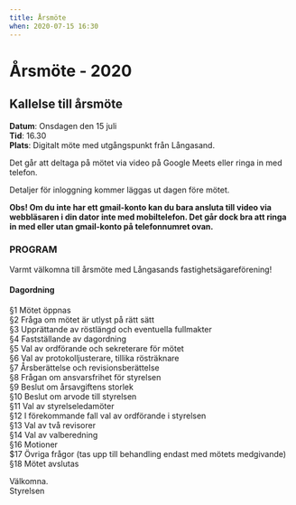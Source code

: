 ```yaml
---
title: Årsmöte
when: 2020-07-15 16:30 
---
```

# Årsmöte - 2020

## Kallelse till årsmöte
**Datum**: Onsdagen den 15 juli  
**Tid**: 16.30  
**Plats**: Digitalt möte med utgångspunkt från Långasand.

Det går att deltaga på mötet via video på Google Meets eller ringa in med telefon. 

Detaljer för inloggning kommer läggas ut dagen före mötet. 

**Obs! Om du inte har ett gmail-konto kan du bara ansluta till video via webbläsaren i din dator inte med mobiltelefon. Det går dock bra att ringa in med eller utan gmail-konto på telefonnumret ovan.**

### PROGRAM

Varmt välkomna till årsmöte med Långasands fastighetsägareförening!

#### Dagordning 

§1 Mötet öppnas  
§2 Fråga om mötet är utlyst på rätt sätt  
§3 Upprättande av röstlängd och eventuella fullmakter  
§4 Fastställande av dagordning  
§5 Val av ordförande och sekreterare för mötet  
§6 Val av protokolljusterare, tillika rösträknare  
§7 Årsberättelse och revisionsberättelse  
§8 Frågan om ansvarsfrihet för styrelsen  
§9 Beslut om årsavgiftens storlek  
§10 Beslut om arvode till styrelsen  
§11 Val av styrelseledamöter  
§12 I förekommande fall val av ordförande i styrelsen  
§13 Val av två revisorer  
§14 Val av valberedning  
§16 Motioner  
$17 Övriga frågor (tas upp till behandling endast med mötets medgivande)   
§18 Mötet avslutas  

Välkomna.  
Styrelsen